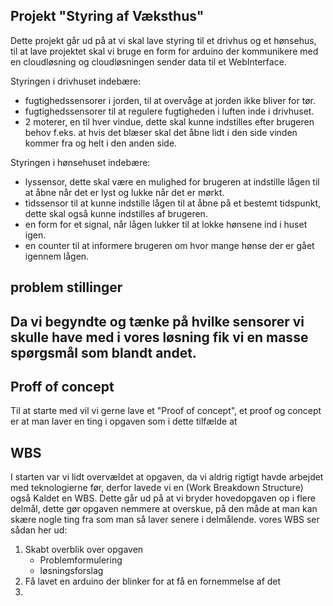 ## Projekt "Styring af Væksthus"
Dette projekt går ud på at vi skal lave styring til et drivhus og et hønsehus, til at lave projektet skal vi bruge en form for arduino der kommunikere med en cloudløsning og cloudløsningen sender data til et WebInterface. 

Styringen i drivhuset indebære:
- fugtighedssensorer i jorden, til at overvåge at jorden ikke bliver for tør.
- fugtighedssensorer til at regulere fugtigheden i luften inde i drivhuset.
- 2 moterer, en til hver vindue, dette skal kunne indstilles efter brugeren behov f.eks. at hvis det blæser skal det åbne lidt i den side vinden kommer fra og helt i den anden side.

Styringen i hønsehuset indebære: 
- lyssensor, dette skal være en mulighed for brugeren at indstille lågen til at åbne når det er lyst og lukke når det er mørkt.
- tidssensor til at kunne indstille lågen til at åbne på et bestemt tidspunkt, dette skal også kunne indstilles af brugeren.
- en form for et signal, når lågen lukker til at lokke hønsene ind i huset igen. 
- en counter til at informere brugeren om hvor mange hønse der er gået igennem lågen. 

## problem stillinger
Da vi begyndte og tænke på hvilke sensorer vi skulle have med i vores løsning fik vi en masse spørgsmål som blandt andet. 
- 

## Proff of concept
Til at starte med vil vi gerne lave et "Proof of concept", et proof og concept er at man laver en ting i opgaven som i dette tilfælde
at
## WBS
I starten var vi lidt overvældet at opgaven, da vi aldrig rigtigt havde arbejdet med teknologierne før, derfor lavede vi en (Work Breakdown Structure)
også Kaldet en WBS. Dette går ud på at vi bryder hovedopgaven op i flere delmål, dette gør opgaven nemmere at overskue, på den måde at man
kan skære nogle ting fra som man så laver senere i delmålende. vores WBS ser sådan her ud: 
1. Skabt overblik over opgaven 
    - Problemformulering
    - løsningsforslag
2. Få lavet en arduino der blinker for at få en fornemmelse af det
3. 

